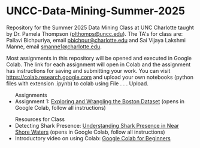 # UNCC-Data-Mining-Summer-2025
Repository for the Summer 2025 Data Mining Class at UNC Charlotte taught by Dr. Pamela Thompson (plthomps@uncc.edu). The TA's for class are:
Pallavi Bichpuriya, email pbichpur@charlotte.edu and Sai Vijaya Lakshmi Manne, email smanne1@charlotte.edu.

Most assignments in this repository will be opened and executed in Google Colab. The link for each assignment will open in Colab and the assignment has instructions for saving and submitting your work. You can visit https://colab.research.google.com and upload your own notebooks (python files with extension .ipynb) to colab using File . . . Upload.<br>

<ul>Assignments
  <li>Assignment 1: <a href="https://githubtocolab.com/plthomps/UNCC-Data-Mining-Summer-2025/blob/main/Boston_Data_Exploration.ipynb">Exploring and Wrangling the Boston Dataset</a> (opens in Google Colab, follow all instructions)</li>
</li>
</ul>
<ul>Resources for Class
  <li>Detecting Shark Presence: <a href="https://githubtocolab.com/plthomps/UNCC-Data-Mining-Summer-2025/blob/main/Detecting_Shark_Presence.ipynb">Understanding Shark Presence in Near Shore Waters</a> (opens in Google Colab, follow all instructions)</li>
  <li>Introductory video on using Colab: <a href="https://www.youtube.com/watch?v=RLYoEyIHL6A">Google Colab for Beginners</a></li>
</ul>
